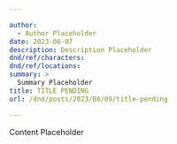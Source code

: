 ```yaml
---

author:
  - Author Placeholder
date: 2023-06-07
description: Description Placeholder
dnd/ref/characters:
dnd/ref/locations:
summary: >
  Summary Placeholder
title: TITLE PENDING
url: /dnd/posts/2023/08/09/title-pending

---
```


Content Placeholder

